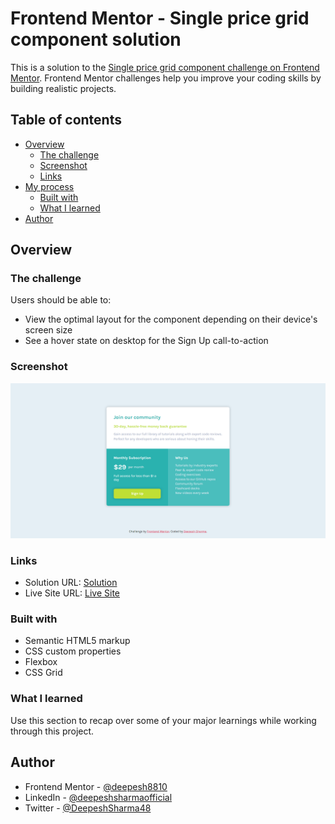 # Frontend Mentor - Single price grid component solution

This is a solution to the [Single price grid component challenge on Frontend Mentor](https://www.frontendmentor.io/challenges/single-price-grid-component-5ce41129d0ff452fec5abbbc). Frontend Mentor challenges help you improve your coding skills by building realistic projects. 

## Table of contents

- [Overview](#overview)
  - [The challenge](#the-challenge)
  - [Screenshot](#screenshot)
  - [Links](#links)
- [My process](#my-process)
  - [Built with](#built-with)
  - [What I learned](#what-i-learned)
- [Author](#author)

## Overview

### The challenge

Users should be able to:

- View the optimal layout for the component depending on their device's screen size
- See a hover state on desktop for the Sign Up call-to-action

### Screenshot

![](./screenshot.png)

### Links

- Solution URL: [Solution](https://github.com/deepeshsharmaofficial/Frontend-Mentor-Challenge/tree/main/01-Single-Price-Grid-Component-Master)
- Live Site URL: [Live Site](https://frontend-mentor-challenge-deepesh.netlify.app/01-single-price-grid-component-master/)

<!-- ## My process -->

### Built with

- Semantic HTML5 markup
- CSS custom properties
- Flexbox
- CSS Grid

### What I learned

Use this section to recap over some of your major learnings while working through this project.

## Author

- Frontend Mentor - [@deepesh8810](https://www.frontendmentor.io/profile/deepesh8810)
- LinkedIn - [@deepeshsharmaofficial](https://www.linkedin.com/in/deepeshsharmaofficial/)
- Twitter - [@DeepeshSharma48](https://www.twitter.com/@DeepeshSharma48)